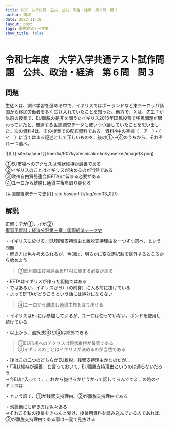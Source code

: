 ```yaml
---
title: R07　共テ試問　公共、公共、政治・経済　第６問　問３
author: 雨坂
date: 2022-11-10
layout: post
tags: 国際経済テーマ史
show_title: false
---
```

  
# 令和七年度　大学入学共通テスト試作問題　公共、政治・経済　第６問　問３  

## 問題  
生徒Ｘは、調べ学習を進める中で、イギリスではポーランドなど東ヨーロッパ諸国から移民労働者を多く受け入れていたことを知った。他方で、Ｘは、先生Ｔが以前の授業で、EU離脱の是非を問うたイギリス2016年国民投票で移民問題が関わっていたと、関連する世論調査データも使いつつ話していたことを思い出した。次の資料4は、その授業での配布資料である。資料4中の空欄（　ア　）・（　イ　）に当てはまる記述として正しいものを、後の①〜④のうちから、それぞれ一つ選べ。  
  
  
![]( {{ site.baseurl }}/media/R07kyoteshisaku-kokyoseikei/image13.png)  
  
①EU市場へのアクセスは現状維持が最善である  
②イギリスのことはイギリスが決めるのが当然である  
③欧州自由貿易連合(EFTA)に留まる必要がある  
④ユーロから離脱し通貨主権を取り戻せる  
  
[＃国際経済テーマ史]({{ site.baseurl }}/tag/eco03_02/)  
  
## 解説  
正解：アが①、イが②  
[復習用資料：経済分野第三章／国際経済テーマ史](https://teacheramesaka.github.io/highschooleconomics/03_02.html)
  
・イギリスに於ける、EU残留支持理由と離脱支持理由を一つずつ選べ、という問題  
・解き方は色々考えられるが、今回は、明らかに変な選択肢を除外するところから始めよう  
  
>③欧州自由貿易連合(EFTA)に留まる必要がある  
  
・EFTAはイギリスが作った組織ではある  
・ではあるが、イギリスがEU（の前身）に入る前に抜けている  
・よってEFTAがどうこうという話には絶対にならない  
  
>④ユーロから離脱し通貨主権を取り戻せる  
  
・イギリスはEUには参加しているが、ユーロは使っていない。ポンドを使用し続けている  
  
・以上から、選択肢③と④は除外できる  
  
>①EU市場へのアクセスは現状維持が最善である  
>②イギリスのことはイギリスが決めるのが当然である  
  
・後はこの二つのどちらがEU離脱、残留支持理由かなのだが…  
・「現状維持が最善」と言っておいて、EU離脱支持理由というのは通らないだろう  
⇒今EUに入ってて、これから抜けるかどうかって話してるんですよこの時のイギリスは…  
  
・という訳で、①が残留支持理由、②が離脱支持理由である  
  
・勿論他にも解き方は色々ある  
⇒それこそ私の授業をきちんと受け、授業用資料を読み込んでいる人であれば、②が離脱支持理由である事は一発で見抜ける  